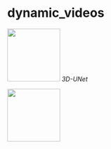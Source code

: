 # dynamic_videos
<p>
    <img src="https://github.com/qmeng99/dynamic_videos/blob/main/gifs/3dunet_crop.gif" width="120" height="120" alt>
    <em>3D-UNet</em>
</p>

<img src="https://github.com/qmeng99/dynamic_videos/blob/main/gifs/dDemons_crop.gif" width="120" height="120" />
